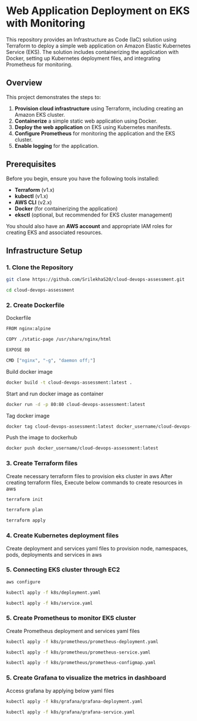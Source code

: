 # Web Application Deployment on EKS with Monitoring

This repository provides an Infrastructure as Code (IaC) solution using Terraform to deploy a simple web application on Amazon Elastic Kubernetes Service (EKS). The solution includes containerizing the application with Docker, setting up Kubernetes deployment files, and integrating Prometheus for monitoring.

## Overview

This project demonstrates the steps to:

1. **Provision cloud infrastructure** using Terraform, including creating an Amazon EKS cluster.
2. **Containerize** a simple static web application using Docker.
3. **Deploy the web application** on EKS using Kubernetes manifests.
4. **Configure Prometheus** for monitoring the application and the EKS cluster.
5. **Enable logging** for the application.

## Prerequisites

Before you begin, ensure you have the following tools installed:

- **Terraform** (v1.x)
- **kubectl** (v1.x)
- **AWS CLI** (v2.x)
- **Docker** (for containerizing the application)
- **eksctl** (optional, but recommended for EKS cluster management)

You should also have an **AWS account** and appropriate IAM roles for creating EKS and associated resources.

## Infrastructure Setup

### 1. Clone the Repository
```bash
git clone https://github.com/SrilekhaS20/cloud-devops-assessment.git
```
```bash
cd cloud-devops-assessment
```

### 2. Create Dockerfile
Dockerfile
```bash
FROM nginx:alpine

COPY ./static-page /usr/share/nginx/html

EXPOSE 80

CMD ["nginx", "-g", "daemon off;"]
```
Build docker image
```bash
docker build -t cloud-devops-assessment:latest .
```
Start and run docker image as container
```bash
docker run -d -p 80:80 cloud-devops-assessment:latest
```
Tag docker image
```bash
docker tag cloud-devops-assessment:latest docker_username/cloud-devops-assessment:latest
```
Push the image to dockerhub
```bash
docker push docker_username/cloud-devops-assessment:latest
```

### 3. Create Terraform files
Create necessary terraform files to provision eks cluster in aws
After creating terraform files, Execute below commands to create resources in aws
```bash
terraform init
```
```bash
terraform plan
```
```bash
terraform apply
```

### 4. Create Kubernetes deployment files
Create deployment and services yaml files to provision node, namespaces, pods, deployments and services in aws

### 5. Connecting EKS cluster through EC2
```bash
aws configure
```
```bash
kubectl apply -f k8s/deployment.yaml
```
```bash
kubectl apply -f k8s/service.yaml
```

### 5. Create Prometheus to monitor EKS cluster
Create Prometheus deployment and services yaml files
```bash
kubectl apply -f k8s/prometheus/prometheus-deployment.yaml
```
```bash
kubectl apply -f k8s/prometheus/prometheus-service.yaml
```
```bash
kubectl apply -f k8s/prometheus/prometheus-configmap.yaml
```

### 5. Create Grafana to visualize the metrics in dashboard
Access grafana by applying below yaml files
```bash
kubectl apply -f k8s/grafana/grafana-deployment.yaml
```
```bash
kubectl apply -f k8s/grafana/grafana-service.yaml
```
